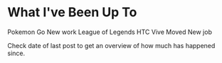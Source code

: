# What I've Been Up To

Pokemon Go
New work
League of Legends
HTC Vive
Moved
New job

Check date of last post to get an overview of how much has happened since.
